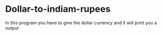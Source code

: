 # Dollar-to-indiam-rupees
In this program you have to give the dollar currency and it will print you a output
